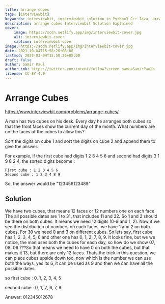 ```yaml
---
title: arrange cubes
tags: [interviewbit]
keywords: interviewbit, interviewbit solution in Python3 C++ Java, arrange cubes solution
description: arrange cubes Interviewbit Solution Explained
cover:
    image: https://scdn.netlify.app/img/interviewbit-cover.jpg
    alt: interviewbit-cover
    caption: interviewbit-cover
image: https://scdn.netlify.app/img/interviewbit-cover.jpg
date: 2021-10-04T15:58:26+08:00
lastmod: 2022-03-04T15:58:26+08:00
draft: false
author: Samir Paul
authorLink: https://twitter.com/intent/follow?screen_name=SamirPaulb
license: CC BY 4.0
---
```


# Arrange Cubes

https://www.interviewbit.com/problems/arrange-cubes/

A man has two cubes on his desk.
Every day he arranges both cubes so that the front faces show the current day of the month. 
What numbers are on the faces of the cubes to allow this?

Sort the digits on cube 1 and sort the digits on cube 2 and append them to give the answer.

For example, if the first cube had digits 1 2 3 4 5 6 and second had digits 3 1 9 8 2 4, 
the sorted digits become :
```
First cube : 1 2 3 4 5 6
Second cube : 1 2 3 4 8 9
```

So, the answer would be "123456123489"


## Solution

We have two cubes, that means 12 faces or 12 numbers one on each face. The all possible dates are 1 to 31, that includes 11 and 22. So 1 and 2 should be there on both cubes. It means we need 12 digits (0-9 and 1, 2). Now if we see the distribution of numbers on each faces, we have 1 and 2 on both cubes. For 30 we need 0 and 3 on different cubes. So lets say, first cube has 1, 2, 3, 4, 5, 6 and other one has 0, 1, 2, 7, 8, 9. It looks fine, but we we notice, the man uses both the cubes for each day, so how do we show 07, 08, 09 ???So that means we need to have 0 on both the cubes, but that makes it 13, but there are only 12 faces. Thats the trick in this question, we can place cubes upside down too, now which is the number we can use both the ways, yes its 6, it can be used as 9 and then we can have all the possible dates.

so first cube : 0, 1, 2, 3, 4, 5

second cube : 0, 1, 2, 6, 7, 8

Answer: 012345012678
